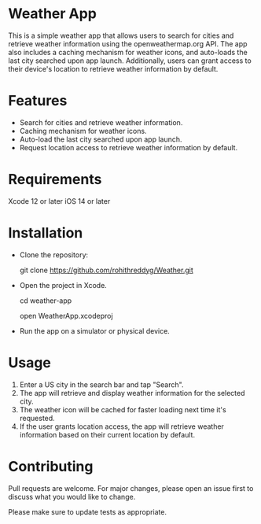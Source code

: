 # Weather App
This is a simple weather app that allows users to search for cities and retrieve weather information using the openweathermap.org API. The app also includes a caching mechanism for weather icons, and auto-loads the last city searched upon app launch. Additionally, users can grant access to their device's location to retrieve weather information by default.

# Features

* Search for cities and retrieve weather information.
* Caching mechanism for weather icons.
* Auto-load the last city searched upon app launch.
* Request location access to retrieve weather information by default.

# Requirements

Xcode 12 or later
iOS 14 or later

# Installation

* Clone the repository:

    git clone https://github.com/rohithreddyg/Weather.git

* Open the project in Xcode.

    cd weather-app
    
    open WeatherApp.xcodeproj

* Run the app on a simulator or physical device.

# Usage

1. Enter a US city in the search bar and tap "Search".
2. The app will retrieve and display weather information for the selected city.
3. The weather icon will be cached for faster loading next time it's requested.
4. If the user grants location access, the app will retrieve weather information based on their current location by default.

# Contributing

Pull requests are welcome. For major changes, please open an issue first to discuss what you would like to change.

Please make sure to update tests as appropriate.
